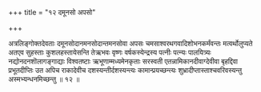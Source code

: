 +++
title = "१२ दमूनसो अपसो"

+++

अत्रलिङ्गोक्तदेवताः दमूनसोदानमनसोदान्तमनसोवा अपसः चमसाश्वरथगवादिशोभनकर्मंवन्तः मत्वर्थोलुप्यते अतएव सुहस्ताः कुशलहस्तायेसन्ति तेऋभवः वृष्णः वर्षकस्येन्द्रस्य पत्नीः पत्न्यः पालयित्र्यः नद्योनदनशॊलागङ्गाद्याः विश्वतष्टाः ऋभूणाम्मध्यमेनकृताः सरस्वती एतन्नामिकानदीवाग्देवीवा बृहद्दिवा प्रभूतदीप्तिः उत अपिच राकादेवीच दशस्यन्तीर्दशस्यन्त्यः कामान्प्रयच्छन्त्यः शुभ्रादीप्तास्ताश्चवरिवस्यन्तु अस्मभ्यन्धनमिच्छन्तु ॥ १२ ॥